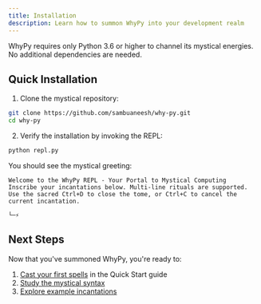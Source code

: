 ```yaml
---
title: Installation
description: Learn how to summon WhyPy into your development realm
---
```


WhyPy requires only Python 3.6 or higher to channel its mystical energies. No additional dependencies are needed.

## Quick Installation

1. Clone the mystical repository:

```bash
git clone https://github.com/sambuaneesh/why-py.git
cd why-py
```

2. Verify the installation by invoking the REPL:

```bash
python repl.py
```

You should see the mystical greeting:

```
Welcome to the WhyPy REPL - Your Portal to Mystical Computing
Inscribe your incantations below. Multi-line rituals are supported.
Use the sacred Ctrl+D to close the tome, or Ctrl+C to cancel the current incantation.

└─⚡
```

<!-- ## Running WhyPy Programs

To run a WhyPy program from a file:

```bash
python repl.py < your_mystical_program.why
``` -->

## Next Steps

Now that you've summoned WhyPy, you're ready to:
1. [Cast your first spells](quick-start.md) in the Quick Start guide
2. [Study the mystical syntax](/language-guide/syntax-overview)
3. [Explore example incantations](/examples/basic) 